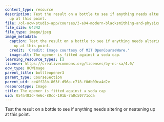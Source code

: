 ```yaml
---
content_type: resource
description: Test the result on a bottle to see if anything needs altering or neatening
  up at this point.
file: /ol-ocw-studio-app/courses/3-a04-modern-blacksmithing-and-physical-metallurgy-fall-2008/054a403d4e6c80cc191b7a0c50771cda_070.jpg
file_size: 64342
file_type: image/jpeg
image_metadata:
  caption: Test the result on a bottle to see if anything needs altering or neatening
    up at this point.
  credit: 'Credit: Image courtesy of MIT OpenCourseWare.'
  image-alt: The opener is fitted against a soda cap.
learning_resource_types: []
license: https://creativecommons.org/licenses/by-nc-sa/4.0/
ocw_type: OCWImage
parent_title: bottleopener3
parent_type: CourseSection
parent_uid: ce4ff28b-863f-d56a-c718-f0db09ca4d2e
resourcetype: Image
title: The opener is fitted against a soda cap
uid: 054a403d-4e6c-80cc-191b-7a0c50771cda
---
```

Test the result on a bottle to see if anything needs altering or neatening up at this point.